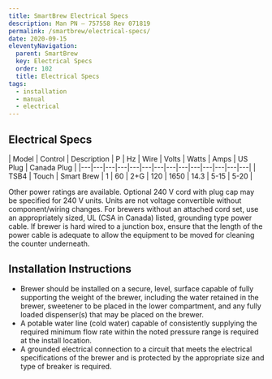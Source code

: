 ```yaml
---
title: SmartBrew Electrical Specs
description: Man PN – 757558 Rev 071819
permalink: /smartbrew/electrical-specs/
date: 2020-09-15
eleventyNavigation:
  parent: SmartBrew
  key: Electrical Specs
  order: 102
  title: Electrical Specs
tags:
  - installation
  - manual
  - electrical
---
```

## Electrical Specs

| Model | Control | Description | P | Hz | Wire | Volts | Watts | Amps | US Plug | Canada Plug |
|---|---|---|---|---|---|---|---|---|---|---|---|---|---|
| TSB4 | Touch | Smart Brew | 1 | 60 | 2+G | 120 | 1650 | 14.3 | 5-15 | 5-20 |

Other power ratings are available.  Optional 240 V cord with plug cap may be specified for 240 V units.  Units are not voltage convertible without component/wiring changes.  For brewers without an attached cord set, use an appropriately sized, UL (CSA in Canada) listed, grounding type power cable.  If brewer is hard wired to a junction box, ensure that the length of the power cable is adequate to allow the equipment to be moved for cleaning the counter underneath.

## Installation Instructions

- Brewer should be installed on a secure, level, surface capable of fully supporting the weight of the brewer, including the water retained in the brewer, sweetener to be placed in the lower compartment, and any fully loaded dispenser(s) that may be placed on the brewer.
- A potable water line (cold water) capable of consistently supplying the required minimum flow rate within the noted pressure range is required at the install location.
- A grounded electrical connection to a circuit that meets the electrical specifications of the brewer and is protected by the appropriate size and type of breaker is required.
